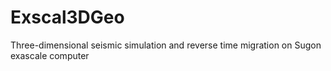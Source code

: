 # Exscal3DGeo
Three-dimensional seismic simulation and reverse time migration on Sugon exascale computer
